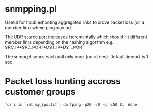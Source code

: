 # snmpping.pl

Useful for troubleshooting aggregated links to prove packet loss (on a member link) where ping may not.

The UDP source port increases incrementally which should hit different member links depending on the hashing algorithm e.g. SRC_IP+SRC_PORT+DST_IP+DST_PORT

The snmpget sends each poll only once (no retries). Default timeout is 1 sec.


# Packet loss hunting accross customer groups

    for i in `cat my_ips.txt`; do fping -p20 -r0 -q -c50 $i; done
